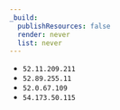 ```yaml
---
_build:
  publishResources: false
  render: never
  list: never
---
```


- `52.11.209.211`
- `52.89.255.11`
- `52.0.67.109`
- `54.173.50.115`